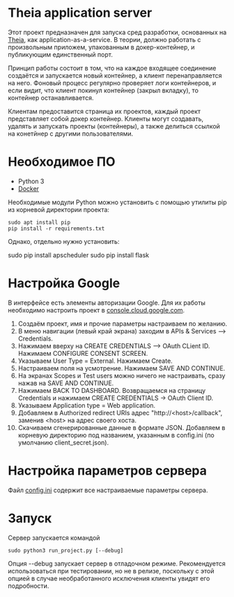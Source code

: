 # Theia application server

Этот проект предназначен для запуска сред разработки, основанных на [Theia](https://theia-ide.org/), как application-as-a-service. В теории, должно работать с произвольным приложем, упакованным в докер-контейнер, и публикующим единственный порт.

Принцип работы состоит в том, что на каждое входящее соединение создаётся и запускается новый контейнер, а клиент перенаправляется на него. Фоновый процесс регулярно проверяет логи контейнеров, и если видит, что клиент покинул контейнер (закрыл вкладку), то контейнер останавливается.

Клиентам предоставится страница их проектов, каждый проект представляет собой докер контейнер. Клиенты могут создавать, удалять и запускать проекты (контейнеры), а также делиться ссылкой на конетйнер с другими пользователями.

# Необходимое ПО

- Python 3
- [Docker](https://docs.docker.com/engine/install/)

Необходимые модули Python можно установить с помощью утилиты pip из корневой директории проекта:

    sudo apt install pip
    pip install -r requirements.txt

Однако, отдельно нужно установить:

   sudo pip install apscheduler
   sudo pip install flask

# Настройка Google

В интерфейсе есть элементы авторизации Google. Для их работы необходимо настроить проект в [console.cloud.google.com](console.cloud.google.com).

1. Создаём проект, имя и прочие параметры настраиваем по желанию.
2. В меню навигации (левый край экрана) заходим в APIs & Services --> Credentials.
3. Нажимаем вверху на CREATE CREDENTIALS --> OAuth CLient ID. Нажимаем CONFIGURE CONSENT SCREEN.
4. Указываем User Type = External. Нажимаем Create.
5. Настраиваем поля на усмотрение. Нажимаем SAVE AND CONTINUE.
6. На экранах Scopes и Test users можно ничего не настраивать, сразу нажав на SAVE AND CONTINUE.
7. Нажимаем BACK TO DASHBOARD. Возвращаемся на страницу Credentials и нажимаем CREATE CREDENTIALS -> OAuth Client ID.
8. Указываем Application type = Web application.
9. Добавляем в Authorized redirect URIs адрес "http://\<host\>/callback", заменив \<host\> на адрес своего хоста.
10. Скачиваем сгенерированные данные в формате JSON. Добавляем в корневую директорию под названием, указанным в config.ini (по умолчанию client_secret.json).

# Настройка параметров сервера

Файл [config.ini](https://github.com/Goilee/RIDE-server/blob/4a31a5c23972b775c0237a7334b9b3bdfded33a8/config.ini) содержит все настраиваемые параметры сервера.

# Запуск

Сервер запускается командой

    sudo python3 run_project.py [--debug]
    
Опция --debug запускает сервер в отладочном режиме. Рекомендуется использоваться при тестировании, но не в релизе, поскольку с этой опцией в случае необработанного исключения клиенты увидят его подробности.
